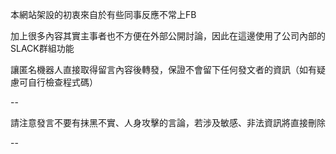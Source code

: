 本網站架設的初衷來自於有些同事反應不常上FB

加上很多內容其實主事者也不方便在外部公開討論，因此在這邊使用了公司內部的SLACK群組功能

讓匿名機器人直接取得留言內容後轉發，保證不會留下任何發文者的資訊（如有疑慮可自行檢查程式碼）

--

請注意發言不要有抹黑不實、人身攻擊的言論，若涉及敏感、非法資訊將直接刪除

--
